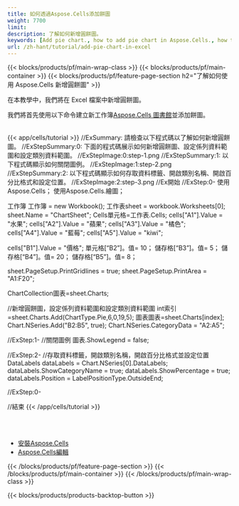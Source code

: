 ```yaml
---
title: 如何透過Aspose.Cells添加餅圖
weight: 7700
limit:
description: 了解如何新增圓餅圖。
keywords: [Add pie chart., how to add pie chart in Aspose.Cells., how to add pie chart using Aspose.Cells]
url: /zh-hant/tutorial/add-pie-chart-in-excel
---
```

{{< blocks/products/pf/main-wrap-class >}}
{{< blocks/products/pf/main-container >}}
{{< blocks/products/pf/feature-page-section h2="了解如何使用 Aspose.Cells 新增圓餅圖" >}}

<p>
在本教學中，我們將在 Excel 檔案中新增圓餅圖。
</p>

<p>
我們將首先使用以下命令建立新工作簿<a href="https://www.nuget.org/packages/Aspose.Cells">Aspose.Cells 圖書館</a>並添加餅圖。
</p>

<br />
{{< app/cells/tutorial >}}
//ExSummary: 請檢查以下程式碼以了解如何新增圓餅圖。
//ExStepSummary:0: 下面的程式碼展示如何新增圓餅圖、設定係列資料範圍和設定類別資料範圍。
//ExStepImage:0:step-1.png
//ExStepSummary:1: 以下程式碼顯示如何關閉圖例。
//ExStepImage:1:step-2.png
//ExStepSummary:2: 以下程式碼顯示如何存取資料標籤、開啟類別名稱、開啟百分比格式和設定位置。
//ExStepImage:2:step-3.png
//Ex開始
//ExStep:0-
使用Aspose.Cells；
使用Aspose.Cells.繪圖；

工作簿 工作簿 = new Workbook();
工作表sheet = workbook.Worksheets[0];
sheet.Name = "ChartSheet";
Cells單元格=工作表.Cells;
cells["A1"].Value = "水果";
cells["A2"].Value = "蘋果";
cells["A3"].Value = "橘色";
cells["A4"].Value = "藍莓";
cells["A5"].Value = "kiwi";

cells["B1"].Value = "價格";
單元格[“B2”]。值= 10；
儲存格[“B3”]。值= 5；
儲存格[“B4”]。值= 20；
儲存格[“B5”]。值= 8；

sheet.PageSetup.PrintGridlines = true;
sheet.PageSetup.PrintArea = "A1:F20";

ChartCollection圖表=sheet.Charts;

//新增圓餅圖，設定係列資料範圍和設定類別資料範圍
int索引=sheet.Charts.Add(ChartType.Pie,6,0,19,5);
圖表圖表=sheet.Charts[index];
Chart.NSeries.Add("B2:B5", true);
Chart.NSeries.CategoryData = "A2:A5";

//ExStep:1-
//關閉圖例
圖表.ShowLegend = false;

//ExStep:2-
//存取資料標籤，開啟類別名稱，開啟百分比格式並設定位置
DataLabels dataLabels = Chart.NSeries[0].DataLabels;
dataLabels.ShowCategoryName = true;
dataLabels.ShowPercentage = true;
dataLabels.Position = LabelPositionType.OutsideEnd;

//ExStep:0-

//結束
{{< /app/cells/tutorial >}}
<br />

<br />
<br />
<div class="code-sample">
    <ul class="link-list">
        <li class="link-item"><a href="https://docs.aspose.com/cells/net/installation/">安裝Aspose.Cells</a></li>
        <li class="link-item"><a href="https://products.aspose.app/cells/editor/">Aspose.Cells編輯</a></li>
    </ul>
</div>

{{< /blocks/products/pf/feature-page-section >}}
{{< /blocks/products/pf/main-container >}}
{{< /blocks/products/pf/main-wrap-class >}}

{{< blocks/products/products-backtop-button >}}